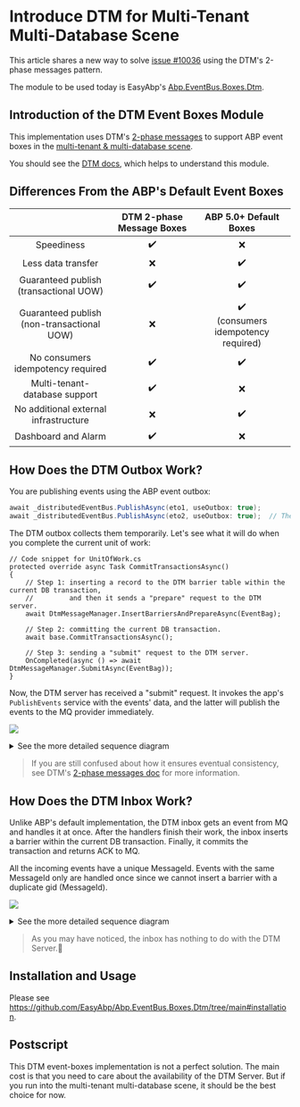 # Introduce DTM for Multi-Tenant Multi-Database Scene

This article shares a new way to solve [issue #10036](https://github.com/abpframework/abp/issues/10036) using the DTM's 2-phase messages pattern.

The module to be used today is EasyAbp's [Abp.EventBus.Boxes.Dtm](https://github.com/EasyAbp/Abp.EventBus.Boxes.Dtm).

## Introduction of the DTM Event Boxes Module

This implementation uses DTM's [2-phase messages](https://en.dtm.pub/practice/msg.html) to support ABP event boxes in the [multi-tenant & multi-database scene](https://github.com/abpframework/abp/issues/10036).

You should see the [DTM docs](https://en.dtm.pub/guide/start.html), which helps to understand this module.

## Differences From the ABP's Default Event Boxes

|                                               | DTM 2-phase Message Boxes |                 ABP 5.0+ Default Boxes                 |
| :-------------------------------------------: | :-----------------------: | :----------------------------------------------------: |
|                  Speediness                   |    :heavy_check_mark:     |                          :x:                           |
|              Less data transfer               |            :x:            |                   :heavy_check_mark:                   |
|   Guaranteed publish<br>(transactional UOW)   |    :heavy_check_mark:     |                   :heavy_check_mark:                   |
| Guaranteed publish<br>(non-transactional UOW) |            :x:            | :heavy_check_mark:<br>(consumers idempotency required) |
|       No consumers idempotency required       |    :heavy_check_mark:     |                   :heavy_check_mark:                   |
|         Multi-tenant-database support         |    :heavy_check_mark:     |                          :x:                           |
|     No additional external infrastructure     |            :x:            |                   :heavy_check_mark:                   |
|              Dashboard and Alarm              |    :heavy_check_mark:     |                          :x:                           |

## How Does the DTM Outbox Work?

You are publishing events using the ABP event outbox:
```csharp
await _distributedEventBus.PublishAsync(eto1, useOutbox: true);
await _distributedEventBus.PublishAsync(eto2, useOutbox: true);  // The useOutbox is true by default.
```
The DTM outbox collects them temporarily. Let's see what it will do when you complete the current unit of work:
```CSharp
// Code snippet for UnitOfWork.cs
protected override async Task CommitTransactionsAsync()
{
    // Step 1: inserting a record to the DTM barrier table within the current DB transaction,
    //         and then it sends a "prepare" request to the DTM server.
    await DtmMessageManager.InsertBarriersAndPrepareAsync(EventBag);

    // Step 2: committing the current DB transaction.
    await base.CommitTransactionsAsync();

    // Step 3: sending a "submit" request to the DTM server.
    OnCompleted(async () => await DtmMessageManager.SubmitAsync(EventBag));
}
```
Now, the DTM server has received a "submit" request. It invokes the app's `PublishEvents` service with the events' data, and the latter will publish the events to the MQ provider immediately.

[![](https://mermaid.ink/img/pako:eNqFk89uwjAMxl_Fypm-QA5IaOzAAW2IcevFbVyIlqRd_rAhxLsvbVooUG09NfHPX7449pmVtSDGmaOvQKakpcS9RZ0biJ-XXhEsP9bwFnxR_6RdDL42QRdk03rnyGbz-aJpOLyo2hGgAelcoBSPgRheoscCHUXmgGZPiQDn0d9z19M4LISAVYvtGhExEYX7jW2bloQE0JGMd0nkln535spEkx6wixdorRzc3yfExZbskSzvAo2lBi3dyBTMHnyOUDGh2lXmmXmqS6219OAPBN6icVh6WZter6eya6ET7EJZEokHyZG1ae7PS7tQxJT_7ryCb6kUVNJId-hMJ7_P7zCuQNKesh2ptpF4el8ou0aasN276TUX3ZmQwXso1GBk3A-pIusNnyBAak1Cxk5Sp0SvN1e3Az5tdVyz3oOoDU3YHJNrtJ-ALmk6VwXFZkyT1ShFnMFzm56zaFBTznj8FVRhUD5nublENHRj8Cqkry3jFSpHM9aO4_ZkSsa9DTRA_Rz31OUXaXxJzw)](https://mermaid-js.github.io/mermaid-live-editor/edit#pako:eNqFk89uwjAMxl_Fypm-QA5IaOzAAW2IcevFbVyIlqRd_rAhxLsvbVooUG09NfHPX7449pmVtSDGmaOvQKakpcS9RZ0biJ-XXhEsP9bwFnxR_6RdDL42QRdk03rnyGbz-aJpOLyo2hGgAelcoBSPgRheoscCHUXmgGZPiQDn0d9z19M4LISAVYvtGhExEYX7jW2bloQE0JGMd0nkln535spEkx6wixdorRzc3yfExZbskSzvAo2lBi3dyBTMHnyOUDGh2lXmmXmqS6219OAPBN6icVh6WZter6eya6ET7EJZEokHyZG1ae7PS7tQxJT_7ryCb6kUVNJId-hMJ7_P7zCuQNKesh2ptpF4el8ou0aasN276TUX3ZmQwXso1GBk3A-pIusNnyBAak1Cxk5Sp0SvN1e3Az5tdVyz3oOoDU3YHJNrtJ-ALmk6VwXFZkyT1ShFnMFzm56zaFBTznj8FVRhUD5nublENHRj8Cqkry3jFSpHM9aO4_ZkSsa9DTRA_Rz31OUXaXxJzw)

<details>
<summary>See the more detailed sequence diagram</summary>

[![](https://mermaid.ink/img/pako:eNqtVU1v2zAM_SuETy2Q5F5jSJEt3WZgwVakRS-50BaTCJUlTx_NgqL_ffRX7CQO0BXLKTIfycdHUnqNMiMoiiNHvwPpjOYSNxbzlQb-eekVwfxhAT-DT80fGMPTFj3INfgtGz6Dt6gdZl4aDZnJc-m91BuQDpwyu9s6DAZvdMhTsvX50ZEdT6ezoojhizKOADW7uEC1nQ1snqPHFB0xZot6QzUCnEd_jDvQi2EmBCQl7LEQDBMcuPmwLN3qQALohbR3dZDO_ShnopmkB6zsKVorW_bHDnxYkn0hG1eGwlKBljpkbRyf8OxBxUDUSplzzJkuleBVK3p9OMt9zPIJ2WVtLJemDLfKy5wmk8mAV8XiO-1HwBRgbwJsydItJLBDzWkNyAGRPqV2erWTflvxcpgTfEvmgK46r6K-ShHYcuycB8cNuW6mRfkej3KU1uh8q_6QDodeNRSq8roQnWPrMm6razxdyDIi0erc5jhR7jL4LO5Dby2umHwBN9fNfsDXWfLjbl7KJHicWUURCiUzHk_YSDECa5TiGU0xe-5luNTOhKWjCTyUa5kTZz0dh1pAySHLlCyM81IpboHJyDle1gks0D6XDSozd2lJ8WJyNUMd-KeCL6j7Xzv4IVEv97gW7CPylxROOzA0MWeLNquxY_gVUiVdvT79i6rTbXEfD6BA5jkJySWrfeexuD9I1bq8b9obPsJoeocO7QhVsZ1bB9UMkeYs0SjKyeYoBT80r6VhFTHvnC-AmP8KWmNQfhWt9BtDQ3V13wnpjY3iNfIYjqLyCVnudRbF3gZqQc1j1aDe_gK6yjVh)](https://mermaid-js.github.io/mermaid-live-editor/edit#pako:eNqtVU1v2zAM_SuETy2Q5F5jSJEt3WZgwVakRS-50BaTCJUlTx_NgqL_ffRX7CQO0BXLKTIfycdHUnqNMiMoiiNHvwPpjOYSNxbzlQb-eekVwfxhAT-DT80fGMPTFj3INfgtGz6Dt6gdZl4aDZnJc-m91BuQDpwyu9s6DAZvdMhTsvX50ZEdT6ezoojhizKOADW7uEC1nQ1snqPHFB0xZot6QzUCnEd_jDvQi2EmBCQl7LEQDBMcuPmwLN3qQALohbR3dZDO_ShnopmkB6zsKVorW_bHDnxYkn0hG1eGwlKBljpkbRyf8OxBxUDUSplzzJkuleBVK3p9OMt9zPIJ2WVtLJemDLfKy5wmk8mAV8XiO-1HwBRgbwJsydItJLBDzWkNyAGRPqV2erWTflvxcpgTfEvmgK46r6K-ShHYcuycB8cNuW6mRfkej3KU1uh8q_6QDodeNRSq8roQnWPrMm6razxdyDIi0erc5jhR7jL4LO5Dby2umHwBN9fNfsDXWfLjbl7KJHicWUURCiUzHk_YSDECa5TiGU0xe-5luNTOhKWjCTyUa5kTZz0dh1pAySHLlCyM81IpboHJyDle1gks0D6XDSozd2lJ8WJyNUMd-KeCL6j7Xzv4IVEv97gW7CPylxROOzA0MWeLNquxY_gVUiVdvT79i6rTbXEfD6BA5jkJySWrfeexuD9I1bq8b9obPsJoeocO7QhVsZ1bB9UMkeYs0SjKyeYoBT80r6VhFTHvnC-AmP8KWmNQfhWt9BtDQ3V13wnpjY3iNfIYjqLyCVnudRbF3gZqQc1j1aDe_gK6yjVh)

[![](https://mermaid.ink/img/pako:eNp1VMtu2zAQ_JUFTy1g6wOEwoFbp62ABjk4QS66rMW1TUQkVXKV1Ajy711Sit_RSdTODmdnSL2pxmtSpYr0tyfX0MLgJqCtHcjDhluCxcMd3Pe88v9gCk9bZDBr4K0UvgMHdBEbNt5B4601zKRhjaYlfTOQYM_e9XZFYVg_RgrT2WzedSX8aH0kQAcmxp6GuhSkvEDGFUYSzBbdhgYEREY-xe3FlTDXGqoEe-w0Jh3oxg_L1DYQaaAXchwHkkP7yZ6VE5EMmOsrDMF8qD9tkMWSwguFMhe6QB0GOiCH4vRM5xFUX2HNzlxiLnzJducgjlIY-UbUdG_0AP45r_7cLiYQfCsByWTN84FcsCmbEu47CpgjHYK8mOd08icU5rUPYlfr3UZOjaWiKK50ZSm_aTcBGQt2voctBbqBCl7RySgezBXjv63C7Mur4W2eNaIl-FUtAGNe1-rYeQUhHeTIECXkr9ed26c7bpDFH4R-YuHYFfumIdLHqZz5cR34qX2VSKUCHtLFsiRBnkcqR38MIjkhUiObtpWRfUMxGrcp4A7DczIk5ZpCVRNlKVg0Wq72WxJQK2G1YlApr5rW2Ldcq9q9C7TP1-VWG_ZBlWtsI01UurbLnWtUyaGnD9D4exhR7_8BefBo_w)](https://mermaid-js.github.io/mermaid-live-editor/edit#pako:eNp1VMtu2zAQ_JUFTy1g6wOEwoFbp62ABjk4QS66rMW1TUQkVXKV1Ajy711Sit_RSdTODmdnSL2pxmtSpYr0tyfX0MLgJqCtHcjDhluCxcMd3Pe88v9gCk9bZDBr4K0UvgMHdBEbNt5B4601zKRhjaYlfTOQYM_e9XZFYVg_RgrT2WzedSX8aH0kQAcmxp6GuhSkvEDGFUYSzBbdhgYEREY-xe3FlTDXGqoEe-w0Jh3oxg_L1DYQaaAXchwHkkP7yZ6VE5EMmOsrDMF8qD9tkMWSwguFMhe6QB0GOiCH4vRM5xFUX2HNzlxiLnzJducgjlIY-UbUdG_0AP45r_7cLiYQfCsByWTN84FcsCmbEu47CpgjHYK8mOd08icU5rUPYlfr3UZOjaWiKK50ZSm_aTcBGQt2voctBbqBCl7RySgezBXjv63C7Mur4W2eNaIl-FUtAGNe1-rYeQUhHeTIECXkr9ed26c7bpDFH4R-YuHYFfumIdLHqZz5cR34qX2VSKUCHtLFsiRBnkcqR38MIjkhUiObtpWRfUMxGrcp4A7DczIk5ZpCVRNlKVg0Wq72WxJQK2G1YlApr5rW2Ldcq9q9C7TP1-VWG_ZBlWtsI01UurbLnWtUyaGnD9D4exhR7_8BefBo_w)
   
</details>

> If you are still confused about how it ensures eventual consistency, see DTM's [2-phase messages doc](https://en.dtm.pub/practice/msg.html) for more information.

## How Does the DTM Inbox Work?

Unlike ABP's default implementation, the DTM inbox gets an event from MQ and handles it at once. After the handlers finish their work, the inbox inserts a barrier within the current DB transaction. Finally, it commits the transaction and returns ACK to MQ.

All the incoming events have a unique MessageId. Events with the same MessageId only are handled once since we cannot insert a barrier with a duplicate gid (MessageId).

[![](https://mermaid.ink/img/pako:eNp9UstuwjAQ_JWVz_ADUUtFAakI5YDaYy6beAmW4jW115QK8e91HgWh0vhke2dmZ0d7VpXTpDIV6DMSV7Q0WHu0BUM6YqQhWH7ksObSnfpPjOI42pJ8_86309nsislgSY05kgdkoCOxPJV-9mVkDwiRTeoCOYWANa11L3DltjooWGKgDFYnEyRxSvTeJLlOojYanm_8l0FgIE3vjbwOTHYCOxf5Qbv54XAzLHvqHfe4VLsz9IasUxpXVBpQQ8AjQbVHrin8NdPJL_pqB9U36Xuvg3iIVUWkaTSZNQfybTRteSye0XQe2HrcbuGsNdLNLR45YCXG8bh2T_l3moTOtxnMFxs1UZa8RaPTDp5bXKFSJ0uFytJV0w5jI4Uq-JKg8aBRaKWNOK-yHTaBJqrdx_dvrlQmPtIvaNjjAXX5AUn_9To)](https://mermaid-js.github.io/mermaid-live-editor/edit#pako:eNp9UstuwjAQ_JWVz_ADUUtFAakI5YDaYy6beAmW4jW115QK8e91HgWh0vhke2dmZ0d7VpXTpDIV6DMSV7Q0WHu0BUM6YqQhWH7ksObSnfpPjOI42pJ8_86309nsislgSY05kgdkoCOxPJV-9mVkDwiRTeoCOYWANa11L3DltjooWGKgDFYnEyRxSvTeJLlOojYanm_8l0FgIE3vjbwOTHYCOxf5Qbv54XAzLHvqHfe4VLsz9IasUxpXVBpQQ8AjQbVHrin8NdPJL_pqB9U36Xuvg3iIVUWkaTSZNQfybTRteSye0XQe2HrcbuGsNdLNLR45YCXG8bh2T_l3moTOtxnMFxs1UZa8RaPTDp5bXKFSJ0uFytJV0w5jI4Uq-JKg8aBRaKWNOK-yHTaBJqrdx_dvrlQmPtIvaNjjAXX5AUn_9To)


<details>
<summary>See the more detailed sequence diagram</summary>

[![](https://mermaid.ink/img/pako:eNqNlMFO6zAQRX_F8hp-IOIVQcsTFSoSgmU2E3uaWjjjYo9LEeLfceKQtFBaskriM3du5tp5l8pplIUM-BKRFM4M1B6akkS62LBFMXtaiDlVbptfQmRHsanQ5-fFw_lkMjCFmKE1G_QCSOAGiS8qP3k1vBIgIpnURSwwBKhxrrPAUNvqAEMFAQtxszWBU00F3psk10nURot_Y_1l78hyxsNAfwMz1zXrG5zvm77u65Yu0i49WEv44qEQV9O7vIpf2AlBcrwruvutV-v1OC1eYR5X5tLa3jRugXSKYqDSdLUIsEGhVkA1hp9mOvlpXu1QPUrve-3FQ1QKUePRWOYU0Le5tMvHshmjmWFQ3lSGasG45ZNZ_Adjs6SOa2sUMLbih1LZdeadtcmReu6mxB4ogGLj6GTDp5HtVFB3Oke2wf2f98GBAA7bn7qmMXzY-2_aueTX3MY9K89kg74Bo9NRf2-5UqZODZaySLcalxAtl7Kkj4TGtU4zv9GGnZfFEmzAM9ke-8c3UrJgH_EL6n8XPfXxCdjtY4c)](https://mermaid-js.github.io/mermaid-live-editor/edit#pako:eNqNlMFO6zAQRX_F8hp-IOIVQcsTFSoSgmU2E3uaWjjjYo9LEeLfceKQtFBaskriM3du5tp5l8pplIUM-BKRFM4M1B6akkS62LBFMXtaiDlVbptfQmRHsanQ5-fFw_lkMjCFmKE1G_QCSOAGiS8qP3k1vBIgIpnURSwwBKhxrrPAUNvqAEMFAQtxszWBU00F3psk10nURot_Y_1l78hyxsNAfwMz1zXrG5zvm77u65Yu0i49WEv44qEQV9O7vIpf2AlBcrwruvutV-v1OC1eYR5X5tLa3jRugXSKYqDSdLUIsEGhVkA1hp9mOvlpXu1QPUrve-3FQ1QKUePRWOYU0Le5tMvHshmjmWFQ3lSGasG45ZNZ_Adjs6SOa2sUMLbih1LZdeadtcmReu6mxB4ogGLj6GTDp5HtVFB3Oke2wf2f98GBAA7bn7qmMXzY-2_aueTX3MY9K89kg74Bo9NRf2-5UqZODZaySLcalxAtl7Kkj4TGtU4zv9GGnZfFEmzAM9ke-8c3UrJgH_EL6n8XPfXxCdjtY4c)

</details>

> As you may have noticed, the inbox has nothing to do with the DTM Server.🤭

## Installation and Usage

Please see https://github.com/EasyAbp/Abp.EventBus.Boxes.Dtm/tree/main#installation.

## Postscript

This DTM event-boxes implementation is not a perfect solution. The main cost is that you need to care about the availability of the DTM Server. But if you run into the multi-tenant multi-database scene, it should be the best choice for now.

